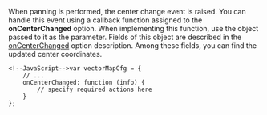 When panning is performed, the center change event is raised. You can handle this event using a callback function assigned to the **onCenterChanged** option. When implementing this function, use the object passed to it as the parameter. Fields of this object are described in the [onCenterChanged](/api-reference/20%20Data%20Visualization%20Widgets/70%20dxVectorMap/1%20Configuration/onCenterChanged.md '/Documentation/ApiReference/Data_Visualization_Widgets/dxVectorMap/Configuration/#onCenterChanged') option description. Among these fields, you can find the updated center coordinates.

	<!--JavaScript-->var vectorMapCfg = {
		// ...
		onCenterChanged: function (info) {
			// specify required actions here
		}
	};
